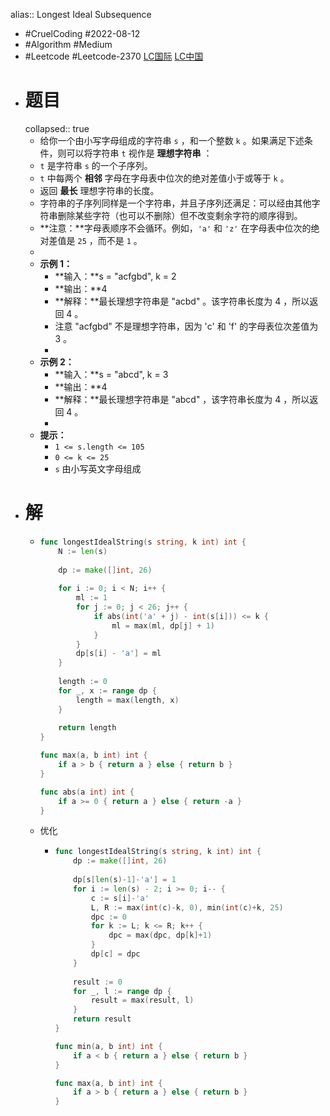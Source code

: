 alias:: Longest Ideal Subsequence

- #CruelCoding #2022-08-12
- #Algorithm #Medium
- #Leetcode #Leetcode-2370 [LC国际](https://leetcode.com/problems/longest-ideal-subsequence/) [LC中国](https://leetcode-cn.com/problems/longest-ideal-subsequence/)
- # 题目
  collapsed:: true
	- 给你一个由小写字母组成的字符串 `s` ，和一个整数 `k` 。如果满足下述条件，则可以将字符串 `t` 视作是 **理想字符串** ：
	- `t` 是字符串 `s` 的一个子序列。
	- `t` 中每两个 **相邻** 字母在字母表中位次的绝对差值小于或等于 `k` 。
	- 返回 **最长** 理想字符串的长度。
	- 字符串的子序列同样是一个字符串，并且子序列还满足：可以经由其他字符串删除某些字符（也可以不删除）但不改变剩余字符的顺序得到。
	- **注意：**字母表顺序不会循环。例如，`'a'` 和 `'z'` 在字母表中位次的绝对差值是 `25` ，而不是 `1` 。
	-
	- **示例 1：**
		- **输入：**s = "acfgbd", k = 2
		- **输出：**4
		- **解释：**最长理想字符串是 "acbd" 。该字符串长度为 4 ，所以返回 4 。
		- 注意 "acfgbd" 不是理想字符串，因为 'c' 和 'f' 的字母表位次差值为 3 。
		-
	- **示例 2：**
		- **输入：**s = "abcd", k = 3
		- **输出：**4
		- **解释：**最长理想字符串是 "abcd" ，该字符串长度为 4 ，所以返回 4 。
		-
	- **提示：**
		- `1 <= s.length <= 105`
		- `0 <= k <= 25`
		- `s` 由小写英文字母组成
- # 解
	- ```go
	  func longestIdealString(s string, k int) int {
	      N := len(s)
	      
	      dp := make([]int, 26)
	      
	      for i := 0; i < N; i++ {
	          ml := 1
	          for j := 0; j < 26; j++ {
	              if abs(int('a' + j) - int(s[i])) <= k {
	                  ml = max(ml, dp[j] + 1)
	              }
	          }
	          dp[s[i] - 'a'] = ml
	      }
	      
	      length := 0
	      for _, x := range dp {
	          length = max(length, x)
	      }
	      
	      return length
	  }
	  
	  func max(a, b int) int {
	      if a > b { return a } else { return b }
	  }
	  
	  func abs(a int) int {
	      if a >= 0 { return a } else { return -a }
	  }
	  
	  ```
	- 优化
		- ```go
		  func longestIdealString(s string, k int) int {
		      dp := make([]int, 26)
		      
		      dp[s[len(s)-1]-'a'] = 1
		      for i := len(s) - 2; i >= 0; i-- {
		          c := s[i]-'a'
		          L, R := max(int(c)-k, 0), min(int(c)+k, 25)
		          dpc := 0
		          for k := L; k <= R; k++ {
		              dpc = max(dpc, dp[k]+1)
		          }
		          dp[c] = dpc
		      }
		      
		      result := 0
		      for _, l := range dp {
		          result = max(result, l)
		      }
		      return result
		  }
		  
		  func min(a, b int) int {
		      if a < b { return a } else { return b }
		  }
		  
		  func max(a, b int) int {
		      if a > b { return a } else { return b }
		  }
		  ```
